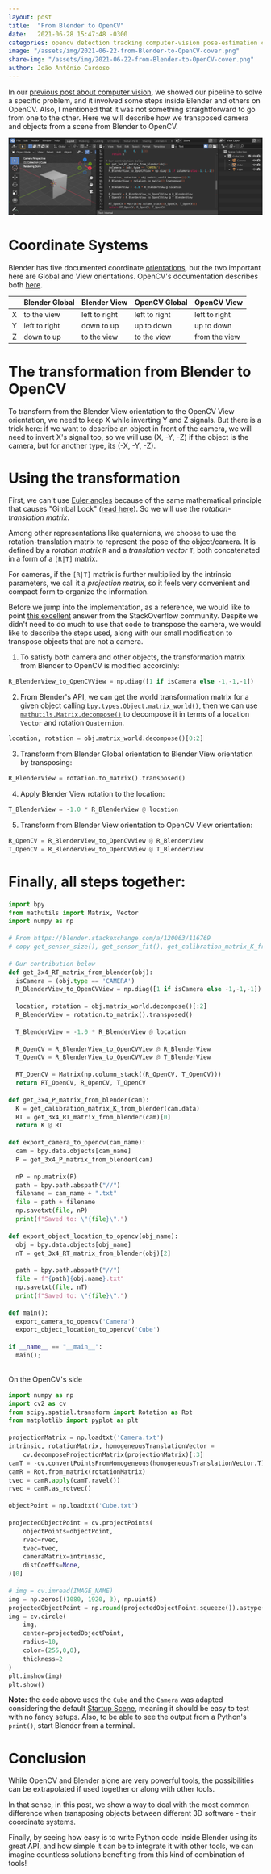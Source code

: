 ```yaml
---
layout: post
title:  "From Blender to OpenCV"
date:   2021-06-28 15:47:48 -0300
categories: opencv detection tracking computer-vision pose-estimation camera-estimation blender python
image: "/assets/img/2021-06-22-from-Blender-to-OpenCV-cover.png"
share-img: "/assets/img/2021-06-22-from-Blender-to-OpenCV-cover.png"
author: João Antônio Cardoso
---
```


In our [previous post about computer
vision](/2021-06-15-Ship-Position-Estimation-from-Video-Using-OpenCV/),
we showed our pipeline to solve a specific problem, and it involved
some steps inside Blender and others on OpenCV. Also, I mentioned that
it was not something straightforward to go from one to the other. Here
we will describe how we transposed camera and objects from a scene
from Blender to OpenCV.

![](/assets/img/2021-06-22-from-Blender-to-OpenCV.png)

# Coordinate Systems

Blender has five documented coordinate [orientations](https://docs.blender.org/manual/en/2.92/editors/3dview/controls/orientation.html), 
but the two important here are Global and View orientations. OpenCV's 
documentation describes both [here](https://docs.opencv.org/4.5.1/dc/d2c/tutorial_real_time_pose.html).

|    | Blender Global | Blender View  | OpenCV Global | OpenCV View   |
|:--:|:---------------|:--------------|:--------------|:--------------|
|  X | to the view    | left to right | left to right | left to right |
|  Y | left to right  | down to up    | up to down    | up to down    |
|  Z | down to up     | to the view   | to the view   | from the view |

# The transformation from Blender to OpenCV

To transform from the Blender View orientation to the OpenCV View orientation, 
we need to keep X while inverting Y and Z signals. But there is a trick here: 
if we want to describe an object in front of the camera, we will need to invert 
X's signal too, so we will use (X, -Y, -Z) if the object is the camera, 
but for another type, its (-X, -Y, -Z).

# Using the transformation
First, we can't use [Euler angles](https://en.wikipedia.org/wiki/Euler_angles) because of the same mathematical 
principle that causes "Gimbal Lock" ([read here](https://en.wikipedia.org/wiki/Gimbal_lock#Loss_of_a_degree_of_freedom_with_Euler_angles)).
So we will use the _rotation-translation matrix_.

Among other representations like quaternions, we choose to use the 
rotation-translation matrix to represent the pose of the object/camera. It is 
defined by a *rotation matrix* `R` and a *translation vector* `T`, both 
concatenated in a form of a `[R|T]` matrix. 

For cameras, if the `[R|T]` matrix is further multiplied by the intrinsic 
parameters, we call it a _projection matrix_, so it feels very convenient and
compact form to organize the information.

Before we jump into the implementation, as a reference, we would like to point 
[this excellent](https://blender.stackexchange.com/a/120063/116769)
answer from the StackOverflow community. Despite we didn't need to do much to 
use that code to transpose the camera, we would like to describe the steps used,
along with our small modification to transpose objects that are not a camera.

1. To satisfy both camera and other objects, the transformation matrix from 
Blender to OpenCV is modified accordinly:  
```python
R_BlenderView_to_OpenCVView = np.diag([1 if isCamera else -1,-1,-1])
```

2. From Blender's API, we can get the world transformation matrix for a given 
object calling [`bpy.types.Object.matrix_world()`](https://docs.blender.org/api/current/bpy.types.Object.html#bpy.types.Object.matrix_world),
then we can use [`mathutils.Matrix.decompose()`](https://docs.blender.org/api/current/mathutils.html?highlight=decompose#mathutils.Matrix.decompose) 
to decompose it in terms of a location `Vector` and rotation `Quaternion`.   
```python
location, rotation = obj.matrix_world.decompose()[0:2]
```

3. Transform from Blender Global orientation to Blender View orientation by 
transposing:  
```python
R_BlenderView = rotation.to_matrix().transposed()
```

4. Apply Blender View rotation to the location:   
```python
T_BlenderView = -1.0 * R_BlenderView @ location
```

5. Transform from Blender View orientation to OpenCV View orientation:   
```python
R_OpenCV = R_BlenderView_to_OpenCVView @ R_BlenderView
T_OpenCV = R_BlenderView_to_OpenCVView @ T_BlenderView
```

# Finally, all steps together:

```python
import bpy
from mathutils import Matrix, Vector
import numpy as np

# From https://blender.stackexchange.com/a/120063/116769
# copy get_sensor_size(), get_sensor_fit(), get_calibration_matrix_K_from_blender()

# Our contribution below
def get_3x4_RT_matrix_from_blender(obj):
  isCamera = (obj.type == 'CAMERA')
  R_BlenderView_to_OpenCVView = np.diag([1 if isCamera else -1,-1,-1])

  location, rotation = obj.matrix_world.decompose()[:2]
  R_BlenderView = rotation.to_matrix().transposed()

  T_BlenderView = -1.0 * R_BlenderView @ location

  R_OpenCV = R_BlenderView_to_OpenCVView @ R_BlenderView
  T_OpenCV = R_BlenderView_to_OpenCVView @ T_BlenderView
  
  RT_OpenCV = Matrix(np.column_stack((R_OpenCV, T_OpenCV)))
  return RT_OpenCV, R_OpenCV, T_OpenCV

def get_3x4_P_matrix_from_blender(cam):
  K = get_calibration_matrix_K_from_blender(cam.data)
  RT = get_3x4_RT_matrix_from_blender(cam)[0]
  return K @ RT

def export_camera_to_opencv(cam_name):
  cam = bpy.data.objects[cam_name]
  P = get_3x4_P_matrix_from_blender(cam)

  nP = np.matrix(P)
  path = bpy.path.abspath("//")
  filename = cam_name + ".txt"
  file = path + filename
  np.savetxt(file, nP)
  print(f"Saved to: \"{file}\".")

def export_object_location_to_opencv(obj_name):
  obj = bpy.data.objects[obj_name]
  nT = get_3x4_RT_matrix_from_blender(obj)[2]

  path = bpy.path.abspath("//")
  file = f"{path}{obj.name}.txt"
  np.savetxt(file, nT)
  print(f"Saved to: \"{file}\".")

def main():
  export_camera_to_opencv('Camera')
  export_object_location_to_opencv('Cube')
    
if __name__ == "__main__":
  main();
  
```

On the OpenCV's side

```python
import numpy as np
import cv2 as cv
from scipy.spatial.transform import Rotation as Rot
from matplotlib import pyplot as plt

projectionMatrix = np.loadtxt('Camera.txt')
intrinsic, rotationMatrix, homogeneousTranslationVector = 
    cv.decomposeProjectionMatrix(projectionMatrix)[:3]
camT = -cv.convertPointsFromHomogeneous(homogeneousTranslationVector.T)
camR = Rot.from_matrix(rotationMatrix)
tvec = camR.apply(camT.ravel())
rvec = camR.as_rotvec()

objectPoint = np.loadtxt('Cube.txt')

projectedObjectPoint = cv.projectPoints(
    objectPoints=objectPoint,
    rvec=rvec,
    tvec=tvec,
    cameraMatrix=intrinsic,
    distCoeffs=None,
)[0]

# img = cv.imread(IMAGE_NAME)
img = np.zeros((1080, 1920, 3), np.uint8)
projectedObjectPoint = np.round(projectedObjectPoint.squeeze()).astype(int)
img = cv.circle(
    img, 
    center=projectedObjectPoint, 
    radius=10, 
    color=(255,0,0), 
    thickness=2
)
plt.imshow(img)
plt.show()

```

**Note:** the code above uses the `Cube` and the `Camera` was adapted 
considering the default [Startup Scene](https://docs.blender.org/manual/en/latest/editors/3dview/startup_scene.html),
meaning it should be easy to test with no fancy setups. Also, to be able to see 
the output from a Python's `print()`, start Blender from a terminal.

# Conclusion

While OpenCV and Blender alone are very powerful tools, the possibilities can
be extrapolated if used together or along with other tools.

In that sense, in this post, we show a way to deal with the most common 
difference when transposing objects between different 3D software - their 
coordinate systems. 

Finally, by seeing how easy is to write Python code inside Blender using its 
great API, and how simple it can be to integrate it with other tools, we can 
imagine countless solutions benefiting from this kind of combination of 
tools!
